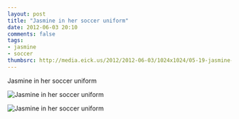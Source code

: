 ```yaml
---
layout: post
title: "Jasmine in her soccer uniform"
date: 2012-06-03 20:10
comments: false
tags: 
- jasmine
- soccer
thumbsrc: http://media.eick.us/2012/2012-06-03/1024x1024/05-19-jasmine-uniform22.jpg
---
```

Jasmine in her soccer uniform



![Jasmine in her soccer uniform](http://media.eick.us/media/photographs/2012/2012-06-03/05-19-jasmine-uniform12.jpg)




![Jasmine in her soccer uniform](http://media.eick.us/media/photographs/2012/2012-06-03/05-19-jasmine-uniform2.jpg)
